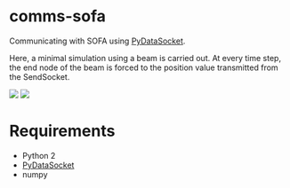 # comms-sofa
Communicating with SOFA using [PyDataSocket](https://github.com/psomers3/PyDataSocket).

Here, a minimal simulation using a beam is carried out.
At every time step, the end node of the beam
is forced to the position value transmitted
from the SendSocket.

![](/raw/python2/comms-sofa/start.PNG)
![](/raw/python2/comms-sofa/end.PNG)

# Requirements
* Python 2
* [PyDataSocket](https://github.com/psomers3/PyDataSocket)
* numpy